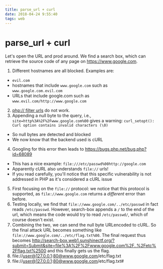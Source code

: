 ```yaml
---
title: parse_url + curl
date: 2018-04-24 9:55:40
tags: web
---
```


# parse_url + curl

Let's open the URL and prod around. We find a search box, which can retrieve the source code of any page on https://www.google.com.

1. Different hostnames are all blocked. Examples are:
  * `evil.com` 
  * hostnames that include `www.google.com` such as `www.google.com.evil.com` 
  * URLs that include google.com such as `www.evil.com/http://www.google.com`
2. [php:// filter urls](https://www.idontplaydarts.com/2011/02/using-php-filter-for-local-file-inclusion/) do not work.
3. Appending a null byte to the query, i.e., `site=http%3A%2F%2Fwww.google.com%00` gives a warning: `curl_setopt(): Curl option contains invalid characters (\0)`
  * So null bytes are detected and blocked
  * We now know that the backend used is cURL
4. Googling for this error then leads to https://bugs.php.net/bug.php?id=68089
  * This has a nice example: `file:///etc/passwd%00http://google.com`
  * Apparently cURL also understands `file://` urls!
  * If you read carefully, you'll notice that this specific vulnerability is not addressed in PHP as it's considered a cURL issue
5. First focusing on the `file://` protocol: we notice that this protocol is supported, as `file://www.google.com` returns a _different_ error than before.
6. Testing locally, we find that `file://www.google.com/../etc/passwd` in fact reads `/etc/passwd`. However, search-box appends a `/`
   to the end of the url, which means the code would try to read `/etc/passwd/`, which of course doesn't exist.
7. Combining the two, we can send the null byte URLencoded to cURL. So the final attack URL becomes something like
   `file://www.google.com/../etc/flag.txt%00`. The final request thus becomes
   http://search-box.web1.sunshinectf.org/?submit=Submit&site=file%3A%2F%2Fwww.google.com%2F..%2Fetc%2Fflag.txt%2500
   and this finally gets us the flag.
8. file://user@127.0.0.1:80@www.google.com/etc/flag.txt
9. file://user@127.0.0.1:80@www.google.com/etc/flag.txt#